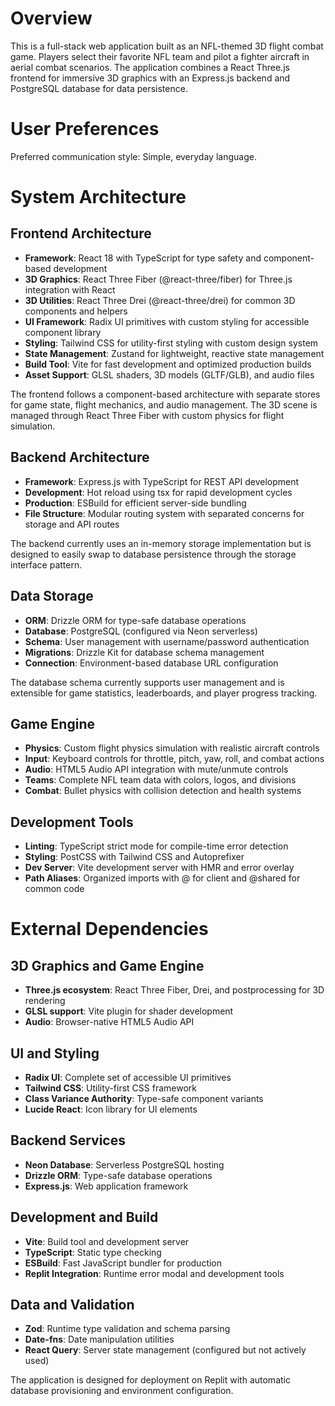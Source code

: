 # Overview

This is a full-stack web application built as an NFL-themed 3D flight combat game. Players select their favorite NFL team and pilot a fighter aircraft in aerial combat scenarios. The application combines a React Three.js frontend for immersive 3D graphics with an Express.js backend and PostgreSQL database for data persistence.

# User Preferences

Preferred communication style: Simple, everyday language.

# System Architecture

## Frontend Architecture
- **Framework**: React 18 with TypeScript for type safety and component-based development
- **3D Graphics**: React Three Fiber (@react-three/fiber) for Three.js integration with React
- **3D Utilities**: React Three Drei (@react-three/drei) for common 3D components and helpers
- **UI Framework**: Radix UI primitives with custom styling for accessible component library
- **Styling**: Tailwind CSS for utility-first styling with custom design system
- **State Management**: Zustand for lightweight, reactive state management
- **Build Tool**: Vite for fast development and optimized production builds
- **Asset Support**: GLSL shaders, 3D models (GLTF/GLB), and audio files

The frontend follows a component-based architecture with separate stores for game state, flight mechanics, and audio management. The 3D scene is managed through React Three Fiber with custom physics for flight simulation.

## Backend Architecture
- **Framework**: Express.js with TypeScript for REST API development
- **Development**: Hot reload using tsx for rapid development cycles
- **Production**: ESBuild for efficient server-side bundling
- **File Structure**: Modular routing system with separated concerns for storage and API routes

The backend currently uses an in-memory storage implementation but is designed to easily swap to database persistence through the storage interface pattern.

## Data Storage
- **ORM**: Drizzle ORM for type-safe database operations
- **Database**: PostgreSQL (configured via Neon serverless)
- **Schema**: User management with username/password authentication
- **Migrations**: Drizzle Kit for database schema management
- **Connection**: Environment-based database URL configuration

The database schema currently supports user management and is extensible for game statistics, leaderboards, and player progress tracking.

## Game Engine
- **Physics**: Custom flight physics simulation with realistic aircraft controls
- **Input**: Keyboard controls for throttle, pitch, yaw, roll, and combat actions
- **Audio**: HTML5 Audio API integration with mute/unmute controls
- **Teams**: Complete NFL team data with colors, logos, and divisions
- **Combat**: Bullet physics with collision detection and health systems

## Development Tools
- **Linting**: TypeScript strict mode for compile-time error detection
- **Styling**: PostCSS with Tailwind CSS and Autoprefixer
- **Dev Server**: Vite development server with HMR and error overlay
- **Path Aliases**: Organized imports with @ for client and @shared for common code

# External Dependencies

## 3D Graphics and Game Engine
- **Three.js ecosystem**: React Three Fiber, Drei, and postprocessing for 3D rendering
- **GLSL support**: Vite plugin for shader development
- **Audio**: Browser-native HTML5 Audio API

## UI and Styling
- **Radix UI**: Complete set of accessible UI primitives
- **Tailwind CSS**: Utility-first CSS framework
- **Class Variance Authority**: Type-safe component variants
- **Lucide React**: Icon library for UI elements

## Backend Services
- **Neon Database**: Serverless PostgreSQL hosting
- **Drizzle ORM**: Type-safe database operations
- **Express.js**: Web application framework

## Development and Build
- **Vite**: Build tool and development server
- **TypeScript**: Static type checking
- **ESBuild**: Fast JavaScript bundler for production
- **Replit Integration**: Runtime error modal and development tools

## Data and Validation
- **Zod**: Runtime type validation and schema parsing
- **Date-fns**: Date manipulation utilities
- **React Query**: Server state management (configured but not actively used)

The application is designed for deployment on Replit with automatic database provisioning and environment configuration.